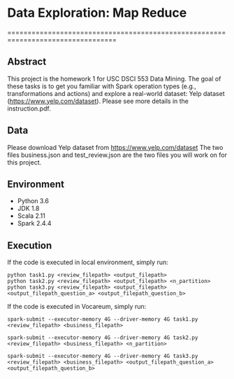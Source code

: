# Data Exploration: Map Reduce
=================================================================================

## Abstract
This project is the homework 1 for USC DSCI 553 Data Mining.
The goal of these tasks is to get you familiar with Spark
operation types (e.g., transformations and actions) and explore a real-world dataset: Yelp dataset
(https://www.yelp.com/dataset).
Please see more details in the instruction.pdf.

## Data
Please download Yelp dataset from https://www.yelp.com/dataset
The two files business.json and test_review.json are the two files you will work on for this project.

## Environment
- Python 3.6
- JDK 1.8
- Scala 2.11
- Spark 2.4.4

## Execution
If the code is executed in local environment, simply run:

```console
python task1.py <review_filepath> <output_filepath>
python task2.py <review_filepath> <output_filepath> <n_partition>
python task3.py <review_filepath> <output_filepath> <output_filepath_question_a> <output_filepath_question_b>
```

If the code is executed in Vocareum, simply run:

```console
spark-submit --executor-memory 4G --driver-memory 4G task1.py <review_filepath> <business_filepath>

spark-submit --executor-memory 4G --driver-memory 4G task2.py <review_filepath> <business_filepath> <n_partition>

spark-submit --executor-memory 4G --driver-memory 4G task3.py <review_filepath> <business_filepath> <output_filepath_question_a> <output_filepath_question_b>
```
